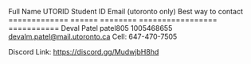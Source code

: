Full Name UTORID Student ID Email (utoronto only) Best way to contact
============= ====== ======== ================= ===========
Deval Patel patel805 1005468655 devalm.patel@mail.utoronto.ca Cell: 647-470-7505





Discord Link: 
https://discord.gg/MudwjbH8hd
